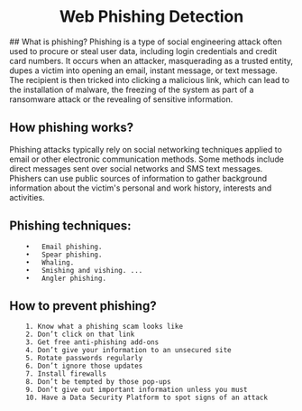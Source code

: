 <h1 align="center">Web Phishing Detection</h1>
## What is phishing?
Phishing is a type of social engineering attack often used to procure or steal user data, including login credentials and credit card numbers. It occurs when an attacker, masquerading as a trusted entity, dupes a victim into opening an email, instant message, or text message. The recipient is then tricked into clicking a malicious link, which can lead to the installation of malware, the freezing of the system as part of a ransomware attack or the revealing of sensitive information.

## How phishing works?
Phishing attacks typically rely on social networking techniques applied to email or other electronic communication methods. Some methods include direct messages sent over social networks and SMS text messages.
Phishers can use public sources of information to gather background information about the victim's personal and work history, interests and activities.
## Phishing techniques:
        •	Email phishing. 
        •	Spear phishing. 
        •	Whaling. 
        •	Smishing and vishing. ...
        •	Angler phishing.

## How to prevent phishing?
        1. Know what a phishing scam looks like
        2. Don’t click on that link
        3. Get free anti-phishing add-ons
        4. Don’t give your information to an unsecured site
        5. Rotate passwords regularly
        6. Don’t ignore those updates
        7. Install firewalls
        8. Don’t be tempted by those pop-ups
        9. Don’t give out important information unless you must
        10. Have a Data Security Platform to spot signs of an attack



